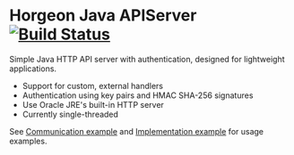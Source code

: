 # Horgeon Java APIServer [![Build Status](https://travis-ci.org/horgeon/ProdriversAPI.svg?branch=master)](https://travis-ci.org/horgeon/ProdriversAPI)

Simple Java HTTP API server with authentication, designed for lightweight applications.

 - Support for custom, external handlers
 - Authentication using key pairs and HMAC SHA-256 signatures
 - Use Oracle JRE's built-in HTTP server
 - Currently single-threaded

See [Communication example](https://github.com/horgeon/java-apiserver/wiki/Communication-example) and [Implementation example](https://github.com/horgeon/java-apiserver/wiki/Implementation-example) for usage examples.
